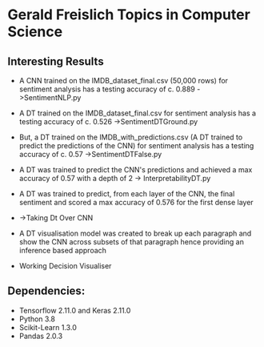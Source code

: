 # Gerald Freislich Topics in Computer Science

## Interesting Results
- A CNN trained on the IMDB_dataset_final.csv (50,000 rows) for sentiment analysis has a testing accuracy of c. 0.889
->SentimentNLP.py
- A DT trained on the IMDB_dataset_final.csv for sentiment analysis has a testing accuracy of c. 0.526
->SentimentDTGround.py
- But, a DT trained on the IMDB_with_predictions.csv (A DT trained to predict the predictions of the CNN) for sentiment analysis has a testing accuracy of c. 0.57
->SentimentDTFalse.py

- A DT was trained to predict the CNN's predictions and achieved a max accuracy of 0.57 with a depth of 2
-> InterpretabilityDT.py

- A DT was trained to predict, from each layer of the CNN, the final sentiment and scored a max accuracy of 0.576 for the first dense layer
- ->Taking Dt Over CNN

- A DT visualisation model was created to break up each paragraph and show the CNN across subsets of that paragraph hence providing an inference based approach
- Working Decision Visualiser

## Dependencies:
* Tensorflow 2.11.0 and Keras 2.11.0
* Python 3.8
* Scikit-Learn 1.3.0
* Pandas 2.0.3
